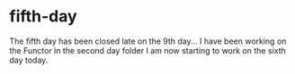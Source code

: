 # fifth-day

The fifth day has been closed late on the 9th day... I have been working on the Functor in the second day folder I am now starting to work on the sixth day today.
